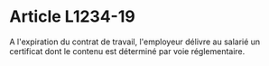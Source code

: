 # Article L1234-19

A l'expiration du contrat de travail, l'employeur délivre au salarié un certificat dont le contenu est déterminé par voie réglementaire.